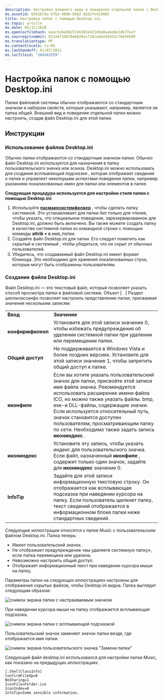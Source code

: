 ```yaml
---
description: Настройка внешнего вида и поведения отдельной папки с Desktop.ini.
ms.assetid: 0361b7da-bfb3-4880-b982-85d2fe419805
title: Настройка папок с помощью Desktop.ini
ms.topic: article
ms.date: 05/31/2018
ms.openlocfilehash: eaac3e6a96257e63b5e4210da0aa6e6e1db77eaf
ms.sourcegitcommit: 831e8f3db78ab820e1710cede244553c70e50500
ms.translationtype: MT
ms.contentlocale: ru-RU
ms.lasthandoff: 01/07/2021
ms.locfileid: "104562559"
---
```

# <a name="how-to-customize-folders-with-desktopini"></a>Настройка папок с помощью Desktop.ini

Папки файловой системы обычно отображаются со стандартным значком и набором свойств, которые указывают, например, является ли папка общей. Внешний вид и поведение отдельной папки можно настроить, создав файл Desktop.ini для этой папки.

## <a name="instructions"></a>Инструкции

### <a name="using-desktopini-files"></a>Использование файлов Desktop.ini

Обычно папки отображаются со стандартным значком папки. Обычно файл Desktop.ini используется для назначения в папку пользовательского значка или эскиза. Desktop.ini можно использовать для создания *всплывающей подсказки* , которая отображает сведения о папке и управляет некоторыми аспектами поведения папки, например указанием локализованных имен для папки или элементов в папке.

**Следующая процедура используется для настройки стиля папки с помощью Desktop.ini:**

1.  Используйте [**пасмакесистемфолдер**](/windows/desktop/api/Shlwapi/nf-shlwapi-pathmakesystemfoldera) , чтобы сделать папку системной. Это устанавливает для папки бит только для чтения, чтобы указать, что специальное поведение, зарезервированное для Desktop.ini, должно быть включено. Вы также можете создать папку в качестве системной папки из командной строки с помощью команды **attrib + s** *имя_папки*.
2.  Создайте файл Desktop.ini для папки. Его следует пометить как *скрытый* и *системный* , чтобы убедиться, что он скрыт от обычных пользователей.
3.  Убедитесь, что создаваемый файл Desktop.ini имеет формат Юникода. Это необходимо для хранения локализованных строк, которые могут быть отображены пользователям.

### <a name="creating-a-desktopini-file"></a>Создание файла Desktop.ini

Файл Desktop.ini — это текстовый файл, который позволяет указать способ просмотра папки в файловой системе. Объект \[ . \] Раздел шеллклассинфо позволяет настроить представление папки, присваивая значения нескольким записям:

|                   |                                                                                                                                                                                                                                                                                                                                                                                |
|-------------------|--------------------------------------------------------------------------------------------------------------------------------------------------------------------------------------------------------------------------------------------------------------------------------------------------------------------------------------------------------------------------------|
| **Ввод**         | **Значение**                                                                                                                                                                                                                                                                                                                                                                      |
| **конфирмфилеоп** | Установите для этой записи значение 0, чтобы избежать предупреждения об удалении системной папки при удалении или перемещении папки.                                                                                                                                                                                                                                                                  |
| **Общий доступ**     | Не поддерживается в Windows Vista и более поздних версиях. Установите для этой записи значение 1, чтобы запретить общий доступ к папке.                                                                                                                                                                                                                                                                       |
| **иконфиле**      | Если вы хотите указать пользовательский значок для папки, присвойте этой записи имя файла значка. Рекомендуется использовать расширение имени файла ICO, но можно также указать файлы. bmp, exe-и DLL-файлы, содержащие значки. Если используется относительный путь, значок становится доступен пользователям, просматривающим папку по сети. Необходимо также задать запись **икониндекс** . |
| **икониндекс**     | Установите эту запись, чтобы указать индекс для пользовательского значка. Если файл, назначенный **иконфиле** , содержит только один значок, задайте для **икониндекс** значение 0.                                                                                                                                                                                                                               |
| **InfoTip**       | Задайте для этой записи информационную текстовую строку. Он отображается как всплывающая подсказка при наведении курсора на папку. Если пользователь щелкнет папку, текст сведений отображается в информационном блоке папки ниже стандартных сведений.                                                                                                                      |



 

Следующие иллюстрации относятся к папке Music с пользовательским файлом Desktop.ini. Папка теперь:

-   Имеет пользовательский значок.
-   Не отображает предупреждение «вы удаляете системную папку», если папка перемещена или удалена.
-   Невозможно настроить общий доступ.
-   Отображает информационный текст при наведении курсора мыши на папку.

Параметры папки на следующих иллюстрациях настроены для отображения скрытых файлов, чтобы Desktop.ini видна. Папка выглядит следующим образом:

![снимок экрана папки с настраиваемым значком](images/webview4.jpg)

При наведении курсора мыши на папку отображается всплывающая подсказка.

![снимок экрана папки с всплывающей подсказкой](images/webview6.jpg)

Пользовательский значок заменяет значок папки везде, где отображается имя папки.

![снимок экрана пользовательского значка "Замена папки"](images/webview5.jpg)

Следующий файл desktop.ini использовался для настройки папки Music, как показано на предыдущих иллюстрациях.


```
[.ShellClassInfo]
ConfirmFileOp=0
NoSharing=1
IconFile=Folder.ico
IconIndex=0
InfoTip=Some sensible information.
```



 

 




